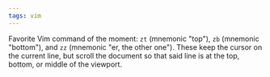 ```yaml
---
tags: vim
---
```


Favorite Vim command of the moment: `zt` (mnemonic "top"), `zb` (mnemonic "bottom"), and `zz` (mnemonic "er, the other one"). These keep the cursor on the current line, but scroll the document so that said line is at the top, bottom, or middle of the viewport.
